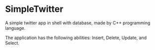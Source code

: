 # SimpleTwitter
A simple twitter app in shell with database, made by C++ programming language.


The application has the following abilities: Insert, Delete, Update, and Select.
